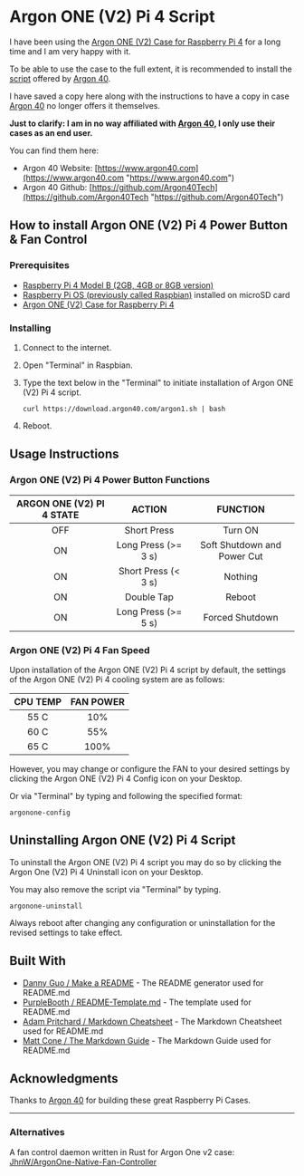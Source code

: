 # Argon ONE (V2) Pi 4 Script

I have been using the [Argon ONE (V2) Case for Raspberry Pi 4](https://www.argon40.com/collections/raspberry-pi-cases "Argon ONE (V2) Case for Raspberry Pi 4") for a long time and I am very happy with it.

To be able to use the case to the full extent, it is recommended to install the [script](https://download.argon40.com/argon1.sh "https://download.argon40.com/argon1.sh") offered by [Argon 40](https://www.argon40.com "https://www.argon40.com").

I have saved a copy here along with the instructions to have a copy in case [Argon 40](https://www.argon40.com "https://www.argon40.com") no longer offers it themselves.

**Just to clarify: I am in no way affiliated with [Argon 40](https://www.argon40.com "https://www.argon40.com"), I only use their cases as an end user.**


You can find them here:
* Argon 40 Website: [https://www.argon40.com](https://www.argon40.com "https://www.argon40.com")
* Argon 40 Github: [https://github.com/Argon40Tech](https://github.com/Argon40Tech "https://github.com/Argon40Tech")

## How to install Argon ONE (V2) Pi 4 Power Button & Fan Control

### Prerequisites

* [Raspberry Pi 4 Model B (2GB, 4GB or 8GB version)](https://www.raspberrypi.org/products/raspberry-pi-4-model-b/ "Raspberry Pi 4 Model B")
* [Raspberry Pi OS (previously called Raspbian)](https://www.raspberrypi.org/downloads/ "Raspberry Pi OS") installed on microSD card
* [Argon ONE (V2) Case for Raspberry Pi 4](https://www.argon40.com/collections/raspberry-pi-cases "Argon ONE (V2) Case for Raspberry Pi 4")

### Installing

1. Connect to the internet.
2. Open "Terminal" in Raspbian.
3. Type the text below in the "Terminal" to initiate installation of Argon ONE (V2) Pi 4 script.

   ```
   curl https://download.argon40.com/argon1.sh | bash
   ```

4. Reboot.

## Usage Instructions

### Argon ONE (V2) Pi 4 Power Button Functions

ARGON ONE (V2) PI 4 STATE | ACTION | FUNCTION
:------------------: | :----: | :------:
OFF | Short Press | Turn ON
ON | Long Press (>= 3 s) | Soft Shutdown and Power Cut
ON | Short Press (< 3 s) | Nothing
ON | Double Tap | Reboot
ON | Long Press (>= 5 s) | Forced Shutdown

### Argon ONE (V2) Pi 4 Fan Speed
Upon installation of the Argon ONE (V2) Pi 4 script by default, the settings of the Argon ONE (V2) Pi 4 cooling system are as follows:

CPU TEMP | FAN POWER
:------: | :-------:
55 C | 10%
60 C | 55%
65 C | 100%

However, you may change or configure the FAN to your desired settings by clicking the Argon ONE (V2) Pi 4 Config icon on your Desktop.

Or via "Terminal" by typing and following the specified format:

```
argonone-config
```

## Uninstalling Argon ONE (V2) Pi 4 Script

To uninstall the Argon ONE (V2) Pi 4 script you may do so by clicking the Argon One (V2) Pi 4 Uninstall icon on your Desktop.

You may also remove the script via "Terminal" by typing.
```
argonone-uninstall
```

Always reboot after changing any configuration or uninstallation for the revised settings to take effect.

## Built With

* [Danny Guo / Make a README](https://www.makeareadme.com/ "Make a README") - The README generator used for README.md
* [PurpleBooth / README-Template.md](https://gist.github.com/PurpleBooth/109311bb0361f32d87a2 "PurpleBooth / README-Template.md") - The template used for README.md
* [Adam Pritchard / Markdown Cheatsheet](https://github.com/adam-p/markdown-here/wiki/Markdown-Cheatsheet "Markdown Cheatsheet") - The Markdown Cheatsheet used for README.md
* [Matt Cone / The Markdown Guide](https://www.markdownguide.org/ "The Markdown Guide") - The Markdown Guide used for README.md

## Acknowledgments

Thanks to [Argon 40](https://www.argon40.com "https://www.argon40.com") for building these great Raspberry Pi Cases.

---

### Alternatives

A fan control daemon written in Rust for Argon One v2 case: [JhnW/ArgonOne-Native-Fan-Controller](https://github.com/JhnW/ArgonOne-Native-Fan-Controller "JhnW/ArgonOne-Native-Fan-Controller")
